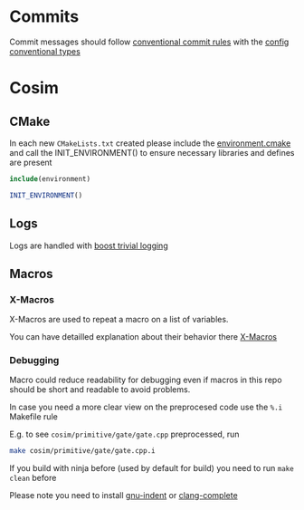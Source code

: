 # Commits

Commit messages should follow [conventional commit rules](https://www.conventionalcommits.org/en/v1.0.0/#specification) with the [config conventional types](https://github.com/conventional-changelog/commitlint/tree/master/%40commitlint/config-conventional)

# Cosim

## CMake
In each new `CMakeLists.txt` created please include the [environment.cmake](./cosim/cmake/environment.cmake) and call the INIT_ENVIRONMENT() to ensure necessary libraries and defines are present

```cmake
include(environment)

INIT_ENVIRONMENT()
```


## Logs

Logs are handled with [boost trivial logging](https://www.boost.org/doc/libs/1_83_0/libs/log/doc/html/index.html)


## Macros


### X-Macros

X-Macros are used to repeat a macro on a list of variables.

You can have detailled explanation about their behavior there [X-Macros](https://www.geeksforgeeks.org/x-macros-in-c/)


### Debugging

Macro could reduce readability for debugging even if macros in this repo should be short and readable to avoid problems.

In case you need a more clear view on the preprocesed code use the `%.i` Makefile rule

E.g. to see `cosim/primitive/gate/gate.cpp` preprocessed, run

```sh
make cosim/primitive/gate/gate.cpp.i
```

If you build with ninja before (used by default for build) you need to run `make clean` before

Please note you need to install [gnu-indent](https://www.gnu.org/software/indent/) or [clang-complete](https://clang.llvm.org/docs/ClangFormat.html)

